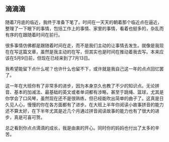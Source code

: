 ## 滴滴滴
随着7月底的临近，我终于准备下笔了。时间在一天天的朝着那个临近点在逼近，整理了一下眼下的事情，包括工作上的事情、家里的事情，看着也挺多的，杂乱而有序的在跟随着时间在前行。

很多事情仿佛都是跟随着时间在走，而不是我们主动的让事情去发生。就像是我现在在写这篇文章，虽然是我主动的在写，但其实也是时间在推动着我去写。本来应该在5月9日前，但现在已经来到了7月13日。

我希望能留下点什么呢？也许什么也留不下，或许就是我自己这一年的点点回忆罢了。


这一年在大班你有了非常多的进步，因为本身京久也教了不少的知识点。无论拼音、基本的加减法、最基础的英文或者单词都有涉略，甚至于跳绳、篮球，尤其是你学会了口风琴，虽然现在还不是很熟练，但已经能吹出简单的曲子了。这真是日久见人心，慢慢的你在各方面都有了进步。在大班上半年你阅读小故事拼音的能力还不算太好，在下半年尤其是近几个月通过拼音阅读故事的能力也有了很大的进步，真是可喜可贺。

总之看到你点点滴滴的成长，我是由衷的开心。同时你的妈妈也付出了太多的辛苦。
